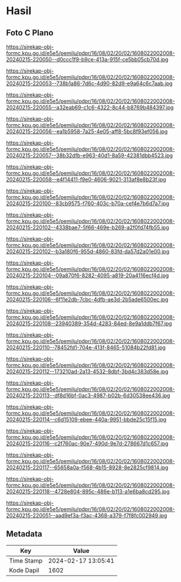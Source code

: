 # Hasil

## Foto C Plano

https://sirekap-obj-formc.kpu.go.id/e5e5/pemilu/pdpr/16/08/02/20/02/1608022002008-20240215-220050--d0ccc1f9-b9ce-413a-915f-ce5bb05cb70d.jpg

https://sirekap-obj-formc.kpu.go.id/e5e5/pemilu/pdpr/16/08/02/20/02/1608022002008-20240215-220053--738b1a86-7d6c-4d90-82d9-e9a64c6c7aab.jpg

https://sirekap-obj-formc.kpu.go.id/e5e5/pemilu/pdpr/16/08/02/20/02/1608022002008-20240215-220055--a32eab69-c1c6-4322-8c44-b8769b484397.jpg

https://sirekap-obj-formc.kpu.go.id/e5e5/pemilu/pdpr/16/08/02/20/02/1608022002008-20240215-220056--ea1b5958-7a25-4e05-aff8-5bc8f93ef056.jpg

https://sirekap-obj-formc.kpu.go.id/e5e5/pemilu/pdpr/16/08/02/20/02/1608022002008-20240215-220057--38b32dfb-e963-40d1-8a59-42381dbb4523.jpg

https://sirekap-obj-formc.kpu.go.id/e5e5/pemilu/pdpr/16/08/02/20/02/1608022002008-20240215-220058--e4f14411-f9e0-4606-9021-313af8e8b23f.jpg

https://sirekap-obj-formc.kpu.go.id/e5e5/pemilu/pdpr/16/08/02/20/02/1608022002008-20240215-220100--83cb9575-f760-403c-b70a-cef4e7b6d7a7.jpg

https://sirekap-obj-formc.kpu.go.id/e5e5/pemilu/pdpr/16/08/02/20/02/1608022002008-20240215-220102--4338bae7-5f66-469e-b269-a2f0fd74fb55.jpg

https://sirekap-obj-formc.kpu.go.id/e5e5/pemilu/pdpr/16/08/02/20/02/1608022002008-20240215-220102--b3a180f6-955d-4860-83fd-da57d2a01e00.jpg

https://sirekap-obj-formc.kpu.go.id/e5e5/pemilu/pdpr/16/08/02/20/02/1608022002008-20240215-220104--09a870f6-8282-4095-a819-20a4116ecf4d.jpg

https://sirekap-obj-formc.kpu.go.id/e5e5/pemilu/pdpr/16/08/02/20/02/1608022002008-20240215-220106--6f11e2db-7cbc-4dfb-ae3d-2b5ade6500ec.jpg

https://sirekap-obj-formc.kpu.go.id/e5e5/pemilu/pdpr/16/08/02/20/02/1608022002008-20240215-220108--23940389-354d-4283-84ed-8e9a1ddb7f67.jpg

https://sirekap-obj-formc.kpu.go.id/e5e5/pemilu/pdpr/16/08/02/20/02/1608022002008-20240215-220110--78452fd1-704e-413f-8465-51084b22fd81.jpg

https://sirekap-obj-formc.kpu.go.id/e5e5/pemilu/pdpr/16/08/02/20/02/1608022002008-20240215-220112--173210ad-2a13-4532-8dbf-3bd4c383d58e.jpg

https://sirekap-obj-formc.kpu.go.id/e5e5/pemilu/pdpr/16/08/02/20/02/1608022002008-20240215-220113--df8d16bf-0ac3-4987-b02b-6d30538ee436.jpg

https://sirekap-obj-formc.kpu.go.id/e5e5/pemilu/pdpr/16/08/02/20/02/1608022002008-20240215-220114--c6d15109-ebee-440a-9951-bbde25c15f15.jpg

https://sirekap-obj-formc.kpu.go.id/e5e5/pemilu/pdpr/16/08/02/20/02/1608022002008-20240215-220116--c2f760ac-90e7-490d-9e7d-278667d1c657.jpg

https://sirekap-obj-formc.kpu.go.id/e5e5/pemilu/pdpr/16/08/02/20/02/1608022002008-20240215-220117--65658a0a-f568-4b15-8928-8e2825cf9814.jpg

https://sirekap-obj-formc.kpu.go.id/e5e5/pemilu/pdpr/16/08/02/20/02/1608022002008-20240215-220118--4728e804-895c-486e-b113-a1e6ba8cd295.jpg

https://sirekap-obj-formc.kpu.go.id/e5e5/pemilu/pdpr/16/08/02/20/02/1608022002008-20240215-220051--aad9ef3a-f3ac-4368-a379-f7f8fc002949.jpg


## Metadata

| Key        | Value               |
| ---------- | ------------------- |
| Time Stamp | 2024-02-17 13:05:41 |
| Kode Dapil | 1602                |



